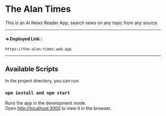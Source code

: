# The Alan Times

This is an AI News Reader App, search news on any topic from any source. 

---
#### ➔ Deployed Link :

```
https://the-alan-times.web.app
```
---

## Available Scripts

In the project directory, you can run:

### `npm install and npm start`

Runs the app in the development mode.\
Open [http://localhost:3000](http://localhost:3000) to view it in the browser.
